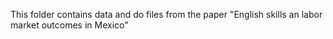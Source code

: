 This folder contains data and do files from the paper "English skills an labor market outcomes in Mexico"
